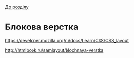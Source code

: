 [До розділу](README.md)

# Блокова верстка

https://developer.mozilla.org/ru/docs/Learn/CSS/CSS_layout

http://htmlbook.ru/samlayout/blochnaya-verstka

